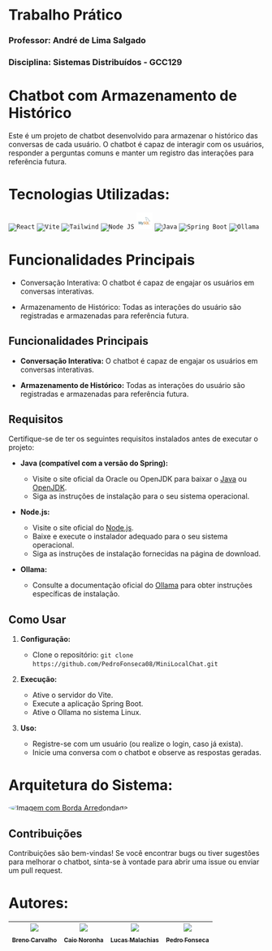 # Trabalho Prático
### Professor: André de Lima Salgado
### Disciplina: Sistemas Distribuídos - GCC129

# Chatbot com Armazenamento de Histórico
Este é um projeto de chatbot desenvolvido para armazenar o histórico das conversas de cada usuário. O chatbot é capaz de interagir com os usuários, responder a perguntas comuns e manter um registro das interações para referência futura.

# Tecnologias Utilizadas:
<code><img height="32" src="https://upload.wikimedia.org/wikipedia/commons/thumb/a/a7/React-icon.svg/1150px-React-icon.svg.png" alt="React"/></code>
<code><img height="32" src="https://pt.vitejs.dev/logo.svg" alt="Vite"/></code>
<code><img height="32" src="https://yt3.googleusercontent.com/ikv41jMTr1uHGdILrJhvbfVJcDt4oqhwApKX37TjAleF_cRPbF2W-waj7uMnS5JySvnlvAlTCg=s900-c-k-c0x00ffffff-no-rj" alt="Tailwind"/></code>
<code><img height="32" src="https://static-00.iconduck.com/assets.00/node-js-icon-227x256-913nazt0.png" alt="Node JS"/></code>
<code><img height="32" src="https://raw.githubusercontent.com/github/explore/80688e429a7d4ef2fca1e82350fe8e3517d3494d/topics/mysql/mysql.png" alt="MySQL"/></code>
<code><img height="32" src="https://i.pinimg.com/originals/f1/ea/a7/f1eaa7278f64e27128e062a3de918265.png" alt="Java"/></code>
<code><img height="32" src="https://avatars.githubusercontent.com/u/317776?s=48&v=4" alt="Spring Boot"/></code>
<code><img height="32" src="https://github.com/jmorganca/ollama/assets/3325447/0d0b44e2-8f4a-4e99-9b52-a5c1c741c8f7" alt="Ollama"/></code>

# Funcionalidades Principais
* Conversação Interativa: O chatbot é capaz de engajar os usuários em conversas interativas.

* Armazenamento de Histórico: Todas as interações do usuário são registradas e armazenadas para referência futura.

## Funcionalidades Principais

- **Conversação Interativa:** O chatbot é capaz de engajar os usuários em conversas interativas.

- **Armazenamento de Histórico:** Todas as interações do usuário são registradas e armazenadas para referência futura.

## Requisitos

Certifique-se de ter os seguintes requisitos instalados antes de executar o projeto:

- **Java (compatível com a versão do Spring):**
  - Visite o site oficial da Oracle ou OpenJDK para baixar o [Java](https://www.oracle.com/java/technologies/javase-downloads.html) ou [OpenJDK](https://openjdk.java.net/).
  - Siga as instruções de instalação para o seu sistema operacional.

- **Node.js:**
  - Visite o site oficial do [Node.js](https://nodejs.org/).
  - Baixe e execute o instalador adequado para o seu sistema operacional.
  - Siga as instruções de instalação fornecidas na página de download.

- **Ollama:**
  - Consulte a documentação oficial do [Ollama](https://github.com/jmorganca/ollama) para obter instruções específicas de instalação.

## Como Usar

1. **Configuração:**
   - Clone o repositório: `git clone https://github.com/PedroFonseca08/MiniLocalChat.git`

2. **Execução:**
   - Ative o servidor do Vite.
   - Execute a aplicação Spring Boot.
   - Ative o Ollama no sistema Linux.

3. **Uso:**
   - Registre-se com um usuário (ou realize o login, caso já exista).
   - Inicie uma conversa com o chatbot e observe as respostas geradas.

# Arquitetura do Sistema:
<a href="https://imgur.com/PXoodJD"><img loading="lazy" src="https://i.imgur.com/PXoodJD.jpg" width=700 style="border-radius:50%;" alt="Imagem com Borda Arredondada" /></a>

## Contribuições

Contribuições são bem-vindas! Se você encontrar bugs ou tiver sugestões para melhorar o chatbot, sinta-se à vontade para abrir uma issue ou enviar um pull request.

# Autores:

| [<img loading="lazy" src="https://avatars.githubusercontent.com/u/95828428?s=96&v=4" width=115><br><sub>Breno Carvalho</sub>](https://github.com/Boakpe) |  [<img loading="lazy" src="https://avatars.githubusercontent.com/u/108815161?v=4" width=115><br><sub>Caio Noronha</sub>](https://github.com/CaioNoro) |  [<img loading="lazy" src="https://avatars.githubusercontent.com/u/108813803?s=96&v=4" width=115><br><sub>Lucas Malachias</sub>](https://github.com/lucasmalachias) | [<img loading="lazy" src="https://avatars.githubusercontent.com/u/108371507?v=4" width=115><br><sub>Pedro Fonseca</sub>](https://github.com/PedroFonseca08)
| :---: | :---: | :---: | :---: |
